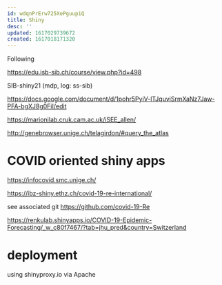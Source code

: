 ```yaml
---
id: wdqnPrErw725XePguupiQ
title: Shiny
desc: ''
updated: 1617029739672
created: 1617018171320
---
```



Following 

https://edu.isb-sib.ch/course/view.php?id=498

SIB-shiny21 (mdp, log: ss-sib)

https://docs.google.com/document/d/1pohr5PyiV-lTJquviSrmXaNz7Jaw-PFA-bgXJ8g0FiI/edit



https://marionilab.cruk.cam.ac.uk/iSEE_allen/

http://genebrowser.unige.ch/telagirdon/#query_the_atlas


# COVID oriented shiny apps

https://infocovid.smc.unige.ch/

https://ibz-shiny.ethz.ch/covid-19-re-international/

see associated git 
https://github.com/covid-19-Re


https://renkulab.shinyapps.io/COVID-19-Epidemic-Forecasting/_w_c80f7467/?tab=jhu_pred&country=Switzerland


# deployment

using shinyproxy.io
via Apache

